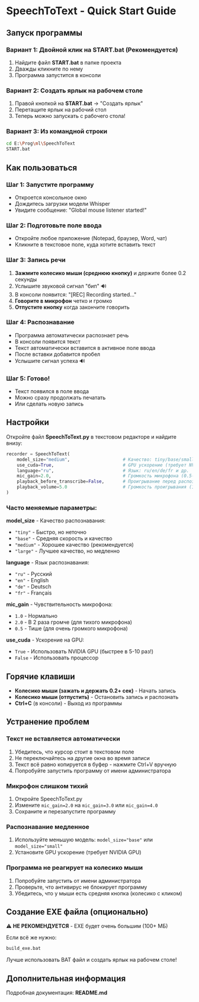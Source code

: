 # SpeechToText - Quick Start Guide

## Запуск программы

### Вариант 1: Двойной клик на START.bat (Рекомендуется)
1. Найдите файл **START.bat** в папке проекта
2. Дважды кликните по нему
3. Программа запустится в консоли

### Вариант 2: Создать ярлык на рабочем столе
1. Правой кнопкой на **START.bat** → "Создать ярлык"
2. Перетащите ярлык на рабочий стол
3. Теперь можно запускать с рабочего стола!

### Вариант 3: Из командной строки
```bash
cd E:\Prog\ml\SpeechToText
START.bat
```

## Как пользоваться

### Шаг 1: Запустите программу
- Откроется консольное окно
- Дождитесь загрузки модели Whisper
- Увидите сообщение: "Global mouse listener started!"

### Шаг 2: Подготовьте поле ввода
- Откройте любое приложение (Notepad, браузер, Word, чат)
- Кликните в текстовое поле, куда хотите вставить текст

### Шаг 3: Запись речи
1. **Зажмите колесико мыши (среднюю кнопку)** и держите более 0.2 секунды
2. Услышите звуковой сигнал "бип" 🔊
3. В консоли появится: "[REC] Recording started..."
4. **Говорите в микрофон** четко и громко
5. **Отпустите кнопку** когда закончите говорить

### Шаг 4: Распознавание
- Программа автоматически распознает речь
- В консоли появится текст
- Текст автоматически вставится в активное поле ввода
- После вставки добавится пробел
- Услышите сигнал успеха 🔊

### Шаг 5: Готово!
- Текст появился в поле ввода
- Можно сразу продолжать печатать
- Или сделать новую запись

## Настройки

Откройте файл **SpeechToText.py** в текстовом редакторе и найдите внизу:

```python
recorder = SpeechToText(
    model_size="medium",                    # Качество: tiny/base/small/medium/large
    use_cuda=True,                          # GPU ускорение (требует NVIDIA GPU)
    language="ru",                          # Язык: ru/en/de/fr и др.
    mic_gain=2.0,                           # Громкость микрофона (0.5-5.0)
    playback_before_transcribe=False,       # Проигрывание перед распознаванием
    playback_volume=5.0                     # Громкость проигрывания (1.0-10.0)
)
```

### Часто меняемые параметры:

**model_size** - Качество распознавания:
- `"tiny"` - Быстро, но неточно
- `"base"` - Средняя скорость и качество
- `"medium"` - Хорошее качество (рекомендуется)
- `"large"` - Лучшее качество, но медленно

**language** - Язык распознавания:
- `"ru"` - Русский
- `"en"` - English  
- `"de"` - Deutsch
- `"fr"` - Français

**mic_gain** - Чувствительность микрофона:
- `1.0` - Нормально
- `2.0` - В 2 раза громче (для тихого микрофона)
- `0.5` - Тише (для очень громкого микрофона)

**use_cuda** - Ускорение на GPU:
- `True` - Использовать NVIDIA GPU (быстрее в 5-10 раз!)
- `False` - Использовать процессор

## Горячие клавиши

- **Колесико мыши (зажать и держать 0.2+ сек)** - Начать запись
- **Колесико мыши (отпустить)** - Остановить запись и распознать
- **Ctrl+C** (в консоли) - Выход из программы

## Устранение проблем

### Текст не вставляется автоматически
1. Убедитесь, что курсор стоит в текстовом поле
2. Не переключайтесь на другие окна во время записи
3. Текст всё равно копируется в буфер - нажмите Ctrl+V вручную
4. Попробуйте запустить программу от имени администратора

### Микрофон слишком тихий
1. Откройте SpeechToText.py
2. Измените `mic_gain=2.0` на `mic_gain=3.0` или `mic_gain=4.0`
3. Сохраните и перезапустите программу

### Распознавание медленное
1. Используйте меньшую модель: `model_size="base"` или `model_size="small"`
2. Установите GPU ускорение (требует NVIDIA GPU)

### Программа не реагирует на колесико мыши
1. Попробуйте запустить от имени администратора
2. Проверьте, что антивирус не блокирует программу
3. Убедитесь, что у мыши есть средняя кнопка (колесико с кликом)

## Создание EXE файла (опционально)

⚠️ **НЕ РЕКОМЕНДУЕТСЯ** - EXE будет очень большим (100+ МБ)

Если всё же нужно:
```bash
build_exe.bat
```

Лучше использовать BAT файл и создать ярлык на рабочем столе!

## Дополнительная информация

Подробная документация: **README.md**
